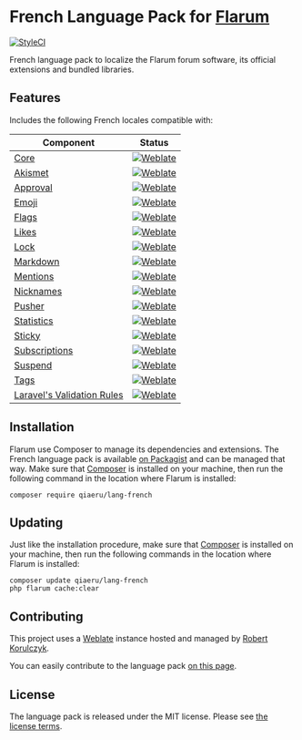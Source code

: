 # French Language Pack for [Flarum](https://flarum.org/)

[![StyleCI](https://styleci.io/repos/70081209/shield?style=flat&branch=master)](https://styleci.io/repos/70081209)

French language pack to localize the Flarum forum software, its official extensions and bundled libraries.

## Features

Includes the following French locales compatible with:

| Component | Status
| --- | ---
[Core](https://github.com/flarum/core) | [![Weblate](https://weblate.rob006.net/widgets/flarum/fr/core/svg-badge.svg)](https://weblate.rob006.net/projects/flarum/core/fr/)
[Akismet](https://github.com/flarum/akismet) | [![Weblate](https://weblate.rob006.net/widgets/flarum/fr/flarum-akismet/svg-badge.svg)](https://weblate.rob006.net/projects/flarum/flarum-akismet/fr/)
[Approval](https://github.com/flarum/approval) | [![Weblate](https://weblate.rob006.net/widgets/flarum/fr/flarum-approval/svg-badge.svg)](https://weblate.rob006.net/projects/flarum/flarum-approval/fr/)
[Emoji](https://github.com/flarum/emoji) | [![Weblate](https://weblate.rob006.net/widgets/flarum/fr/flarum-emoji/svg-badge.svg)](https://weblate.rob006.net/projects/flarum/flarum-emoji/fr/)
[Flags](https://github.com/flarum/flags) | [![Weblate](https://weblate.rob006.net/widgets/flarum/fr/flarum-flags/svg-badge.svg)](https://weblate.rob006.net/projects/flarum/flarum-flags/fr/)
[Likes](https://github.com/flarum/likes) | [![Weblate](https://weblate.rob006.net/widgets/flarum/fr/flarum-likes/svg-badge.svg)](https://weblate.rob006.net/projects/flarum/flarum-likes/fr/)
[Lock](https://github.com/flarum/lock) | [![Weblate](https://weblate.rob006.net/widgets/flarum/fr/flarum-lock/svg-badge.svg)](https://weblate.rob006.net/projects/flarum/flarum-lock/fr/)
[Markdown](https://github.com/flarum/markdown) | [![Weblate](https://weblate.rob006.net/widgets/flarum/fr/flarum-markdown/svg-badge.svg)](https://weblate.rob006.net/projects/flarum/flarum-markdown/fr/)
[Mentions](https://github.com/flarum/mentions) | [![Weblate](https://weblate.rob006.net/widgets/flarum/fr/flarum-mentions/svg-badge.svg)](https://weblate.rob006.net/projects/flarum/flarum-mentions/fr/)
[Nicknames](https://github.com/flarum/nicknames) | [![Weblate](https://weblate.rob006.net/widgets/flarum/fr/flarum-nicknames/svg-badge.svg)](https://weblate.rob006.net/projects/flarum/flarum-nicknames/fr/)
[Pusher](https://github.com/flarum/pusher) | [![Weblate](https://weblate.rob006.net/widgets/flarum/fr/flarum-pusher/svg-badge.svg)](https://weblate.rob006.net/projects/flarum/flarum-pusher/fr/)
[Statistics](https://github.com/flarum/statistics) | [![Weblate](https://weblate.rob006.net/widgets/flarum/fr/flarum-statistics/svg-badge.svg)](https://weblate.rob006.net/projects/flarum/flarum-statistics/fr/)
[Sticky](https://github.com/flarum/sticky) | [![Weblate](https://weblate.rob006.net/widgets/flarum/fr/flarum-sticky/svg-badge.svg)](https://weblate.rob006.net/projects/flarum/flarum-sticky/fr/)
[Subscriptions](https://github.com/flarum/subscriptions) | [![Weblate](https://weblate.rob006.net/widgets/flarum/fr/flarum-subscriptions/svg-badge.svg)](https://weblate.rob006.net/projects/flarum/flarum-subscriptions/fr/)
[Suspend](https://github.com/flarum/suspend) | [![Weblate](https://weblate.rob006.net/widgets/flarum/fr/flarum-suspend/svg-badge.svg)](https://weblate.rob006.net/projects/flarum/flarum-suspend/fr/)
[Tags](https://github.com/flarum/tags) | [![Weblate](https://weblate.rob006.net/widgets/flarum/fr/flarum-tags/svg-badge.svg)](https://weblate.rob006.net/projects/flarum/flarum-tags/fr/)
[Laravel's Validation Rules](https://github.com/laravel/laravel) | [![Weblate](https://weblate.rob006.net/widgets/flarum/fr/validation/svg-badge.svg)](https://weblate.rob006.net/projects/flarum/validation/fr/)

## Installation

Flarum use Composer to manage its dependencies and extensions. The French language pack is available [on Packagist](https://packagist.org/packages/qiaeru/lang-french) and can be managed that way. Make sure that [Composer](https://getcomposer.org/) is installed on your machine, then run the following command in the location where Flarum is installed:

```shell
composer require qiaeru/lang-french
```

## Updating

Just like the installation procedure, make sure that [Composer](https://getcomposer.org/) is installed on your machine, then run the following commands in the location where Flarum is installed:

```shell
composer update qiaeru/lang-french
php flarum cache:clear
```

## Contributing

This project uses a [Weblate](https://weblate.org/) instance hosted and managed by [Robert Korulczyk](https://github.com/rob006).

You can easily contribute to the language pack [on this page](https://weblate.rob006.net/languages/fr/flarum/).

## License

The language pack is released under the MIT license. Please see [the license terms](https://github.com/qiaeru/lang-french/blob/master/LICENSE).
